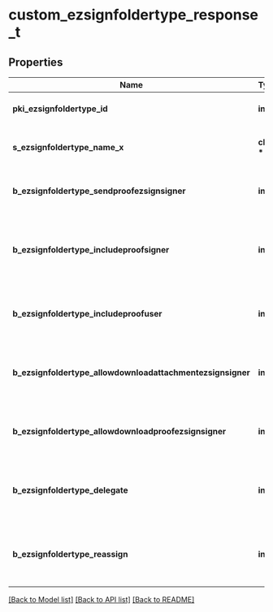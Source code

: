 # custom_ezsignfoldertype_response_t

## Properties
Name | Type | Description | Notes
------------ | ------------- | ------------- | -------------
**pki_ezsignfoldertype_id** | **int** | The unique ID of the Ezsignfoldertype. | 
**s_ezsignfoldertype_name_x** | **char \*** | The name of the Ezsignfoldertype in the language of the requester | [optional] 
**b_ezsignfoldertype_sendproofezsignsigner** | **int** | Whether we send the proof in the email to Ezsignsigner | [optional] 
**b_ezsignfoldertype_includeproofsigner** | **int** | THIS FIELD WILL BE DELETED. Whether we include the proof with the signed Ezsigndocument for Ezsignsigners | [optional] 
**b_ezsignfoldertype_includeproofuser** | **int** | Whether we include the proof with the signed Ezsigndocument for users | [optional] 
**b_ezsignfoldertype_allowdownloadattachmentezsignsigner** | **int** | Whether we allow the Ezsigndocument to be downloaded by an Ezsignsigner | [optional] 
**b_ezsignfoldertype_allowdownloadproofezsignsigner** | **int** | Whether we allow the proof to be downloaded by an Ezsignsigner | [optional] 
**b_ezsignfoldertype_delegate** | **int** | Wheter if delegation of signature is allowed to another user or not | [optional] 
**b_ezsignfoldertype_reassign** | **int** | Wheter if Reassignment of signature is allowed to another signatory or not | [optional] 

[[Back to Model list]](../README.md#documentation-for-models) [[Back to API list]](../README.md#documentation-for-api-endpoints) [[Back to README]](../README.md)


